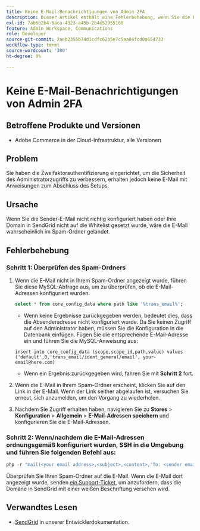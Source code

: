 ```yaml
---
title: Keine E-Mail-Benachrichtigungen von Admin 2FA
description: Dieser Artikel enthält eine Fehlerbehebung, wenn Sie die E-Mail nicht mit den Einrichtungsanweisungen erhalten, nachdem Sie die Zwei-Faktor-Authentifizierung (2FA) eingerichtet haben, um die Sicherheit des Administratorzugriffs in Adobe Commerce auf der Cloud-Infrastruktur zu verbessern.
exl-id: 7ab6b2b4-6aca-4323-a45b-2b4e52955160
feature: Admin Workspace, Communications
role: Developer
source-git-commit: 2aeb2355b74d1cdfc62b5e7c5aa04fcd0a654733
workflow-type: tm+mt
source-wordcount: '300'
ht-degree: 0%

---
```


# Keine E-Mail-Benachrichtigungen von Admin 2FA


## Betroffene Produkte und Versionen

* Adobe Commerce in der Cloud-Infrastruktur, alle Versionen

## Problem

Sie haben die Zweifaktorauthentifizierung eingerichtet, um die Sicherheit des Administratorzugriffs zu verbessern, erhalten jedoch keine E-Mail mit Anweisungen zum Abschluss des Setups.

## Ursache

Wenn Sie die Sender-E-Mail nicht richtig konfiguriert haben oder Ihre Domain in SendGrid nicht auf die Whitelist gesetzt wurde, wäre die E-Mail wahrscheinlich im Spam-Ordner gelandet.

## Fehlerbehebung

### Schritt 1: Überprüfen des Spam-Ordners

1. Wenn die E-Mail nicht in Ihrem Spam-Ordner angezeigt wurde, führen Sie diese MySQL-Abfrage aus, um zu überprüfen, ob die E-Mail-Adressen konfiguriert wurden:

   ```sql
   select * from core_config_data where path like '%trans_email%';
   ```

   * Wenn keine Ergebnisse zurückgegeben werden, bedeutet dies, dass die Absenderadresse nicht konfiguriert wurde.
Da Sie keinen Zugriff auf den Administrator haben, müssen Sie die Konfiguration in die Datenbank einfügen. Fügen Sie die entsprechende E-Mail-Adresse ein und führen Sie die MySQL-Anweisung aus:

   ```
   insert into core_config_data (scope,scope_id,path,value) values ('default',0,'trans_email/ident_general/email', your-email@here.com)
   ```

   * Wenn ein Ergebnis zurückgegeben wird, fahren Sie mit **Schritt 2** fort.

1. Wenn die E-Mail in Ihrem Spam-Ordner erscheint, klicken Sie auf den Link in der E-Mail. Wenn der Link seither abgelaufen ist, versuchen Sie erneut, sich anzumelden, um den Vorgang zu wiederholen.
1. Nachdem Sie Zugriff erhalten haben, navigieren Sie zu **Stores** > **Konfiguration** > **Allgemein** > **E-Mail-Adressen speichern** und konfigurieren Sie die E-Mail-Adressen.

### Schritt 2: Wenn/nachdem die E-Mail-Adressen ordnungsgemäß konfiguriert wurden, SSH in die Umgebung und führen Sie folgenden Befehl aus:

```php
php -r "mail(<your email address>,<subject>,<content>,'To: <sender email>');"
```

Überprüfen Sie Ihren Spam-Ordner auf die E-Mail. Wenn die E-Mail dort angezeigt wurde, senden [ein Support-Ticket](/help/help-center-guide/help-center/magento-help-center-user-guide.md#login), um anzufordern, dass die Domäne in SendGrid mit einer weißen Beschriftung versehen wird.

## Verwandtes Lesen

* [SendGrid](https://experienceleague.adobe.com/en/docs/commerce-cloud-service/user-guide/project/sendgrid) in unserer Entwicklerdokumentation.
